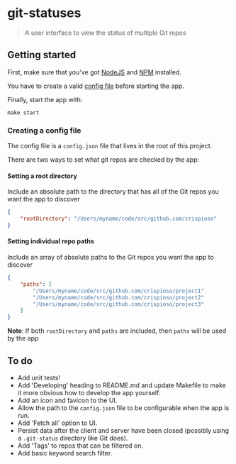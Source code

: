 git-statuses
==================

> A user interface to view the status of multiple Git repos

## Getting started

First, make sure that you've got [NodeJS](https://nodejs.org/en/) and [NPM](https://www.npmjs.com/) installed.

You have to create a valid [config file](#creating-a-config-file) before starting the app.

Finally, start the app with:
```
make start
```

### Creating a config file

The config file is a `config.json` file that lives in the root of this project.

There are two ways to set what git repos are checked by the app:

#### Setting a root directory

Include an absolute path to the directory that has all of the Git repos you want the app to discover

```json
{
    "rootDirectory": "/Users/myname/code/src/github.com/crispioso"
}
```

#### Setting individual repo paths

Include an array of absolute paths to the Git repos you want the app to discover

```json
{
    "paths": [
        "/Users/myname/code/src/github.com/crispioso/project1"
        "/Users/myname/code/src/github.com/crispioso/project2"
        "/Users/myname/code/src/github.com/crispioso/project3"
    ]
}
```

**Note**: If both `rootDirectory` and `paths` are included, then `paths` will be used by the app

## To do
- Add unit tests!
- Add 'Developing' heading to README.md and update Makefile to make it more obvious how to develop the app yourself.
- Add an icon and favicon to the UI.
- Allow the path to the `config.json` file to be configurable when the app is run.
- Add 'Fetch all' option to UI.
- Persist data after the client and server have been closed (possibly using a `.git-status` directory like Git does).
- Add 'Tags' to repos that can be filtered on.
- Add basic keyword search filter.